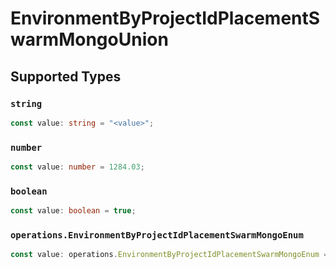 # EnvironmentByProjectIdPlacementSwarmMongoUnion


## Supported Types

### `string`

```typescript
const value: string = "<value>";
```

### `number`

```typescript
const value: number = 1284.03;
```

### `boolean`

```typescript
const value: boolean = true;
```

### `operations.EnvironmentByProjectIdPlacementSwarmMongoEnum`

```typescript
const value: operations.EnvironmentByProjectIdPlacementSwarmMongoEnum = "null";
```

